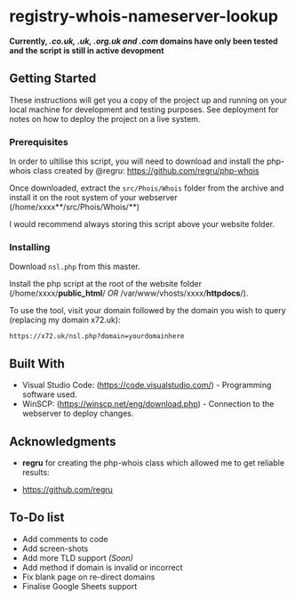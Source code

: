 # registry-whois-nameserver-lookup


**Currently, *.co.uk, .uk, .org.uk and .com* domains have only been tested and the script is still in active devopment**

## Getting Started

These instructions will get you a copy of the project up and running on your local machine for development and testing purposes. See deployment for notes on how to deploy the project on a live system.

### Prerequisites

In order to ultilise this script, you will need to download and install the php-whois class created by @regru: https://github.com/regru/php-whois

Once downloaded, extract the `src/Phois/Whois` folder from the archive and install it on the root system of your webserver (/home/xxxx**/src/Phois/Whois/**)

I would recommend always storing this script above your website folder.

### Installing

Download `nsl.php` from this master.

Install the php script at the root of the website folder (/home/xxxx/**public_html**/ *OR* /var/www/vhosts/xxxx/**httpdocs**/).

To use the tool, visit your domain followed by the domain you wish to query (replacing my domain x72.uk):
```
https://x72.uk/nsl.php?domain=yourdomainhere
```

## Built With

* Visual Studio Code: (https://code.visualstudio.com/) - Programming software used.
* WinSCP: (https://winscp.net/eng/download.php) - Connection to the webserver to deploy changes.


## Acknowledgments

* **regru** for creating the php-whois class which allowed me to get reliable results:
- https://github.com/regru

## To-Do list

- Add comments to code
- Add screen-shots
- Add more TLD support *(Soon)*
- Add method if domain is invalid or incorrect
- Fix blank page on re-direct domains
- Finalise Google Sheets support
